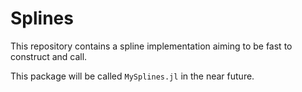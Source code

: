# Splines

This repository contains a spline implementation aiming to be fast to construct and call.

This package will be called `MySplines.jl` in the near future.
